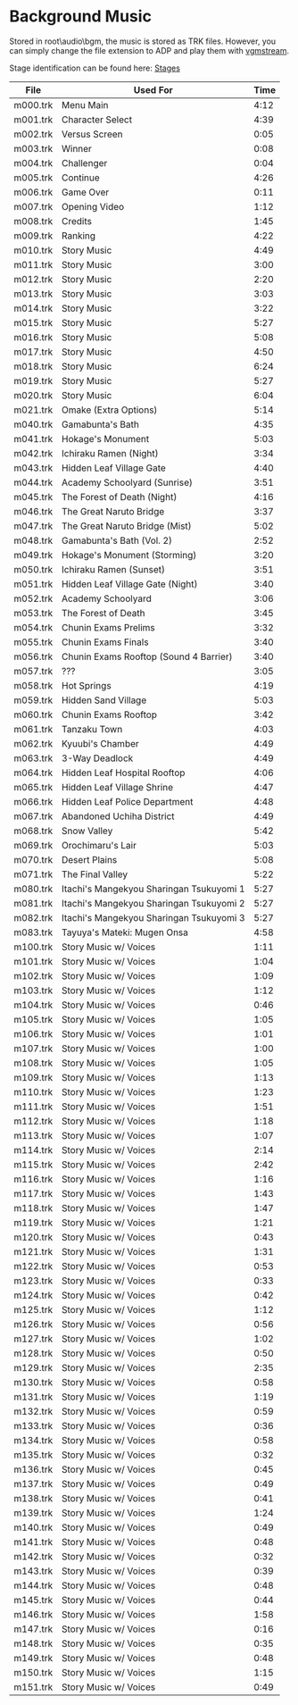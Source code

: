 # Background Music

Stored in root\audio\bgm, the music is stored as TRK files. However, you can simply change the file extension to ADP and play them with [vgmstream](https://github.com/kode54/vgmstream).

Stage identification can be found here: [Stages](/docs/stages/stages.md)

| File     |  Used For                                 |  Time | 
|----------|-------------------------------------------|-------| 
| m000.trk |  Menu Main                                |  4:12 | 
| m001.trk |  Character Select                         |  4:39 | 
| m002.trk |  Versus Screen                            |  0:05 | 
| m003.trk |  Winner                                   |  0:08 | 
| m004.trk |  Challenger                               |  0:04 | 
| m005.trk |  Continue                                 |  4:26 | 
| m006.trk |  Game Over                                |  0:11 | 
| m007.trk |  Opening Video                            |  1:12 | 
| m008.trk |  Credits                                  |  1:45 | 
| m009.trk |  Ranking                                  |  4:22 | 
| m010.trk |  Story Music                              |  4:49 | 
| m011.trk |  Story Music                              |  3:00 | 
| m012.trk |  Story Music                              |  2:20 | 
| m013.trk |  Story Music                              |  3:03 | 
| m014.trk |  Story Music                              |  3:22 | 
| m015.trk |  Story Music                              |  5:27 | 
| m016.trk |  Story Music                              |  5:08 | 
| m017.trk |  Story Music                              |  4:50 | 
| m018.trk |  Story Music                              |  6:24 | 
| m019.trk |  Story Music                              |  5:27 | 
| m020.trk |  Story Music                              |  6:04 | 
| m021.trk |  Omake (Extra Options)                    |  5:14 | 
| m040.trk |  Gamabunta's Bath                         |  4:35 | 
| m041.trk |  Hokage's Monument                        |  5:03 | 
| m042.trk |  Ichiraku Ramen (Night)                   |  3:34 | 
| m043.trk |  Hidden Leaf Village Gate                 |  4:40 | 
| m044.trk |  Academy Schoolyard (Sunrise)             |  3:51 | 
| m045.trk |  The Forest of Death (Night)              |  4:16 | 
| m046.trk |  The Great Naruto Bridge                  |  3:37 | 
| m047.trk |  The Great Naruto Bridge (Mist)           |  5:02 | 
| m048.trk |  Gamabunta's Bath (Vol. 2)                |  2:52 | 
| m049.trk |  Hokage's Monument (Storming)             |  3:20 | 
| m050.trk |  Ichiraku Ramen (Sunset)                  |  3:51 | 
| m051.trk |  Hidden Leaf Village Gate (Night)         |  3:40 | 
| m052.trk |  Academy Schoolyard                       |  3:06 | 
| m053.trk |  The Forest of Death                      |  3:45 | 
| m054.trk |  Chunin Exams Prelims                     |  3:32 | 
| m055.trk |  Chunin Exams Finals                      |  3:40 | 
| m056.trk |  Chunin Exams Rooftop (Sound 4 Barrier)   |  3:40 | 
| m057.trk |  ???                                      |  3:05 | 
| m058.trk |  Hot Springs                              |  4:19 | 
| m059.trk |  Hidden Sand Village                      |  5:03 | 
| m060.trk |  Chunin Exams Rooftop                     |  3:42 | 
| m061.trk |  Tanzaku Town                             |  4:03 | 
| m062.trk |  Kyuubi's Chamber                         |  4:49 | 
| m063.trk |  3-Way Deadlock                           |  4:49 | 
| m064.trk |  Hidden Leaf Hospital Rooftop             |  4:06 | 
| m065.trk |  Hidden Leaf Village Shrine               |  4:47 | 
| m066.trk |  Hidden Leaf Police Department            |  4:48 | 
| m067.trk |  Abandoned Uchiha District                |  4:49 | 
| m068.trk |  Snow Valley                              |  5:42 | 
| m069.trk |  Orochimaru's Lair                        |  5:03 | 
| m070.trk |  Desert Plains                            |  5:08 | 
| m071.trk |  The Final Valley                         |  5:22 | 
| m080.trk |  Itachi's Mangekyou Sharingan Tsukuyomi 1 |  5:27 | 
| m081.trk |  Itachi's Mangekyou Sharingan Tsukuyomi 2 |  5:27 | 
| m082.trk |  Itachi's Mangekyou Sharingan Tsukuyomi 3 |  5:27 | 
| m083.trk |  Tayuya's Mateki: Mugen Onsa              |  4:58 | 
| m100.trk |  Story Music w/ Voices                    |  1:11 | 
| m101.trk |  Story Music w/ Voices                    |  1:04 | 
| m102.trk |  Story Music w/ Voices                    |  1:09 | 
| m103.trk |  Story Music w/ Voices                    |  1:12 | 
| m104.trk |  Story Music w/ Voices                    |  0:46 | 
| m105.trk |  Story Music w/ Voices                    |  1:05 | 
| m106.trk |  Story Music w/ Voices                    |  1:01 | 
| m107.trk |  Story Music w/ Voices                    |  1:00 | 
| m108.trk |  Story Music w/ Voices                    |  1:05 | 
| m109.trk |  Story Music w/ Voices                    |  1:13 | 
| m110.trk |  Story Music w/ Voices                    |  1:23 | 
| m111.trk |  Story Music w/ Voices                    |  1:51 | 
| m112.trk |  Story Music w/ Voices                    |  1:18 | 
| m113.trk |  Story Music w/ Voices                    |  1:07 | 
| m114.trk |  Story Music w/ Voices                    |  2:14 | 
| m115.trk |  Story Music w/ Voices                    |  2:42 | 
| m116.trk |  Story Music w/ Voices                    |  1:16 | 
| m117.trk |  Story Music w/ Voices                    |  1:43 | 
| m118.trk |  Story Music w/ Voices                    |  1:47 | 
| m119.trk |  Story Music w/ Voices                    |  1:21 | 
| m120.trk |  Story Music w/ Voices                    |  0:43 | 
| m121.trk |  Story Music w/ Voices                    |  1:31 | 
| m122.trk |  Story Music w/ Voices                    |  0:53 | 
| m123.trk |  Story Music w/ Voices                    |  0:33 | 
| m124.trk |  Story Music w/ Voices                    |  0:42 | 
| m125.trk |  Story Music w/ Voices                    |  1:12 | 
| m126.trk |  Story Music w/ Voices                    |  0:56 | 
| m127.trk |  Story Music w/ Voices                    |  1:02 | 
| m128.trk |  Story Music w/ Voices                    |  0:50 | 
| m129.trk |  Story Music w/ Voices                    |  2:35 | 
| m130.trk |  Story Music w/ Voices                    |  0:58 | 
| m131.trk |  Story Music w/ Voices                    |  1:19 | 
| m132.trk |  Story Music w/ Voices                    |  0:59 | 
| m133.trk |  Story Music w/ Voices                    |  0:36 | 
| m134.trk |  Story Music w/ Voices                    |  0:58 | 
| m135.trk |  Story Music w/ Voices                    |  0:32 | 
| m136.trk |  Story Music w/ Voices                    |  0:45 | 
| m137.trk |  Story Music w/ Voices                    |  0:49 | 
| m138.trk |  Story Music w/ Voices                    |  0:41 | 
| m139.trk |  Story Music w/ Voices                    |  1:24 | 
| m140.trk |  Story Music w/ Voices                    |  0:49 | 
| m141.trk |  Story Music w/ Voices                    |  0:48 | 
| m142.trk |  Story Music w/ Voices                    |  0:32 | 
| m143.trk |  Story Music w/ Voices                    |  0:39 | 
| m144.trk |  Story Music w/ Voices                    |  0:48 | 
| m145.trk |  Story Music w/ Voices                    |  0:44 | 
| m146.trk |  Story Music w/ Voices                    |  1:58 | 
| m147.trk |  Story Music w/ Voices                    |  0:16 | 
| m148.trk |  Story Music w/ Voices                    |  0:35 | 
| m149.trk |  Story Music w/ Voices                    |  0:48 | 
| m150.trk |  Story Music w/ Voices                    |  1:15 | 
| m151.trk |  Story Music w/ Voices                    |  0:49 | 
